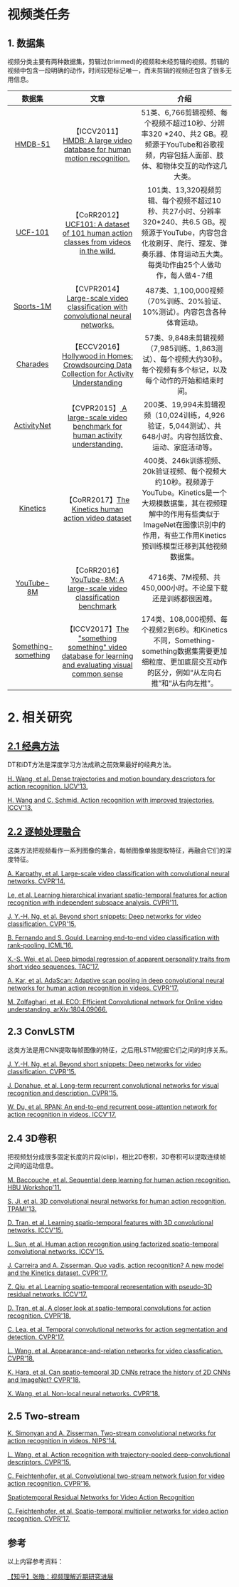 # 视频类任务

## 1. 数据集

视频分类主要有两种数据集，剪辑过(trimmed)的视频和未经剪辑的视频。剪辑的视频中包含一段明确的动作，时间较短标记唯一，而未剪辑的视频还包含了很多无用信息。

|数据集|文章|介绍|
|:--: |:--: |:--: |
|[HMDB-51](http://serre-lab.clps.brown.edu/resource/hmdb-a-large-human-motion-database/)|【ICCV2011】[HMDB: A large video database for human motion recognition.](https://dspace.mit.edu/handle/1721.1/69981)|51类、6,766剪辑视频、每个视频不超过10秒、分辨率320 *240、共2 GB。视频源于YouTube和谷歌视频，内容包括人面部、肢体、和物体交互的动作这几大类。|
|[UCF-101](https://www.crcv.ucf.edu/data/UCF101.php)|【CoRR2012】[UCF101: A dataset of 101 human action classes from videos in the wild.](https://arxiv.org/abs/1212.0402)|101类、13,320视频剪辑、每个视频不超过10秒、共27小时、分辨率320*240、共6.5 GB。视频源于YouTube，内容包含化妆刷牙、爬行、理发、弹奏乐器、体育运动五大类。每类动作由25个人做动作，每人做4-7组|
|[Sports-1M](https://cs.stanford.edu/people/karpathy/deepvideo/classes.html)|【CVPR2014】[Large-scale video classification with convolutional neural networks. ](http://vision.stanford.edu/pdf/karpathy14.pdf)|487类、1,100,000视频（70%训练、20%验证、10%测试）。内容包含各种体育运动。|
|[Charades](https://allenai.org/plato/charades/)|【ECCV2016】[Hollywood in Homes: Crowdsourcing Data Collection for Activity Understanding](https://arxiv.org/abs/1604.01753)|57类、9,848未剪辑视频（7,985训练、1,863测试）、每个视频大约30秒。每个视频有多个标记，以及每个动作的开始和结束时间。|
|[ActivityNet](http://activity-net.org/)|【CVPR2015】[ A large-scale video benchmark for human activity understanding.](https://www.cv-foundation.org/openaccess/content_cvpr_2015/papers/Heilbron_ActivityNet_A_Large-Scale_2015_CVPR_paper.pdf)|200类、19,994未剪辑视频（10,024训练，4,926验证，5,044测试）、共648小时。内容包括饮食、运动、家庭活动等。|
|[Kinetics](https://deepmind.com/research/open-source/open-source-datasets/kinetics/)|【CoRR2017】[The Kinetics human action video dataset](https://arxiv.org/pdf/1705.06950.pdf)|400类、246k训练视频、20k验证视频、每个视频大约10秒。视频源于YouTube。Kinetics是一个大规模数据集，其在视频理解中的作用有些类似于ImageNet在图像识别中的作用，有些工作用Kinetics预训练模型迁移到其他视频数据集。|
|[YouTube-8M](https://research.google.com/youtube8m/)|【CoRR2016】[YouTube-8M: A large-scale video classification benchmark](https://arxiv.org/pdf/1609.08675.pdf)|4716类、7M视频、共450,000小时。不论是下载还是训练都很困难。|
|[Something-something](https://20bn.com/datasets/something-something)|【ICCV2017】[The "something something" video database for learning and evaluating visual common sense](https://arxiv.org/abs/1706.04261)|174类、108,000视频、每个视频2到6秒。和Kinetics不同，Something-something数据集需要更加细粒度、更加底层交互动作的区分，例如“从左向右推”和“从右向左推”。|

# 2. 相关研究

## [2.1 经典方法](https://github.com/huuuuusy/CV-Learning-Everyday/blob/master/video-based/2-1%E7%BB%8F%E5%85%B8%E6%96%B9%E6%B3%95.md)

DT和iDT方法是深度学习方法成熟之前效果最好的经典方法。

[H. Wang, et al. Dense trajectories and motion boundary descriptors for action recognition. IJCV'13.](https://hal.inria.fr/hal-00803241/PDF/IJCV.pdf)

[H. Wang and C. Schmid. Action recognition with improved trajectories. ICCV'13.](http://lear.inrialpes.fr/people/wang/download/iccv13_poster_final.pdf)

## [2.2 逐帧处理融合](https://github.com/huuuuusy/CV-Learning-Everyday/blob/master/video-based/2-2%E9%80%90%E5%B8%A7%E5%A4%84%E7%90%86%E8%9E%8D%E5%90%88.md)

这类方法把视频看作一系列图像的集合，每帧图像单独提取特征，再融合它们的深度特征。

[A. Karpathy, et al. Large-scale video classification with convolutional neural networks. CVPR'14.](http://lear.inrialpes.fr/people/wang/download/iccv13_poster_final.pdf)

[Le, et al. Learning hierarchical invariant spatio-temporal features for action recognition with independent subspace analysis. CVPR'11.](http://ai.stanford.edu/~quocle/LeZouYeungNg11.pdf)

[J. Y.-H. Ng, et al. Beyond short snippets: Deep networks for video classification. CVPR'15.](https://arxiv.org/abs/1503.08909)

[B. Fernando and S. Gould. Learning end-to-end video classification with rank-pooling. ICML'16.](https://users.cecs.anu.edu.au/~sgould/papers/icml16-vidClassification.pdf)

[X.-S. Wei, et al. Deep bimodal regression of apparent personality traits from short video sequences. TAC'17.](https://www.researchgate.net/publication/320366199_Deep_Bimodal_Regression_of_Apparent_Personality_Traits_from_Short_Video_Sequences)

[A. Kar, et al. AdaScan: Adaptive scan pooling in deep convolutional neural networks for human action recognition in videos. CVPR'17.](https://arxiv.org/pdf/1611.08240.pdf)

[M. Zolfaghari, et al. ECO: Efficient Convolutional network for Online video understanding. arXiv:1804.09066.](http://openaccess.thecvf.com/content_ECCV_2018/papers/Mohammadreza_Zolfaghari_ECO_Efficient_Convolutional_ECCV_2018_paper.pdf)

## 2.3 ConvLSTM

这类方法是用CNN提取每帧图像的特征，之后用LSTM挖掘它们之间的时序关系。

[J. Y.-H. Ng, et al. Beyond short snippets: Deep networks for video classification. CVPR'15.](https://arxiv.org/abs/1503.08909)

[J. Donahue, et al. Long-term recurrent convolutional networks for visual recognition and description. CVPR'15.](https://arxiv.org/abs/1411.4389)

[W. Du, et al. RPAN: An end-to-end recurrent pose-attention network for action recognition in videos. ICCV'17.](https://www.sciencedirect.com/science/article/pii/S0031320319301098)

## 2.4 3D卷积

把视频划分成很多固定长度的片段(clip)，相比2D卷积，3D卷积可以提取连续帧之间的运动信息。

[M. Baccouche, et al. Sequential deep learning for human action recognition. HBU Workshop'11.](https://liris.cnrs.fr/Documents/Liris-5228.pdf)

[S. Ji, et al. 3D convolutional neural networks for human action recognition. TPAMI'13.](https://ieeexplore.ieee.org/document/6165309/)

[D. Tran, et al. Learning spatio-temporal features with 3D convolutional networks. ICCV'15.](https://www.cv-foundation.org/openaccess/content_iccv_2015/papers/Tran_Learning_Spatiotemporal_Features_ICCV_2015_paper.pdf)

[L. Sun, et al. Human action recognition using factorized spatio-temporal convolutional networks. ICCV'15.](https://www.cv-foundation.org/openaccess/content_iccv_2015/papers/Sun_Human_Action_Recognition_ICCV_2015_paper.pdf)

[J. Carreira and A. Zisserman. Quo vadis, action recognition? A new model and the Kinetics dataset. CVPR'17.](https://arxiv.org/pdf/1705.07750.pdf)

[Z. Qiu, et al. Learning spatio-temporal representation with pseudo-3D residual networks. ICCV'17.](http://openaccess.thecvf.com/content_ICCV_2017/papers/Qiu_Learning_Spatio-Temporal_Representation_ICCV_2017_paper.pdf)

[D. Tran, et al. A closer look at spatio-temporal convolutions for action recognition. CVPR'18.](https://arxiv.org/pdf/1711.11248.pdf)

[C. Lea, et al. Temporal convolutional networks for action segmentation and detection. CVPR'17.](http://openaccess.thecvf.com/content_cvpr_2017/papers/Lea_Temporal_Convolutional_Networks_CVPR_2017_paper.pdf)

[L. Wang, et al. Appearance-and-relation networks for video classfication. CVPR'18.](http://openaccess.thecvf.com/content_cvpr_2018/papers/Wang_Appearance-and-Relation_Networks_for_CVPR_2018_paper.pdf)

[K. Hara, et al. Can spatio-temporal 3D CNNs retrace the history of 2D CNNs and ImageNet? CVPR'18.](http://openaccess.thecvf.com/content_cvpr_2018/papers/Hara_Can_Spatiotemporal_3D_CVPR_2018_paper.pdf)

[X. Wang, et al. Non-local neural networks. CVPR'18.](http://openaccess.thecvf.com/content_cvpr_2018/papers/Wang_Non-Local_Neural_Networks_CVPR_2018_paper.pdf)

## 2.5 Two-stream

[K. Simonyan and A. Zisserman. Two-stream convolutional networks for action recognition in videos. NIPS'14.](https://arxiv.org/abs/1406.2199)

[L. Wang, et al. Action recognition with trajectory-pooled deep-convolutional descriptors. CVPR'15.](https://www.cv-foundation.org/openaccess/content_cvpr_2015/papers/Wang_Action_Recognition_With_2015_CVPR_paper.pdf)

[C. Feichtenhofer, et al. Convolutional two-stream network fusion for video action recognition. CVPR'16.](https://arxiv.org/pdf/1604.06573.pdf)

[Spatiotemporal Residual Networks for Video Action Recognition](https://arxiv.org/abs/1611.02155)

[C. Feichtenhofer, et al. Spatio-temporal multiplier networks for video action recognition. CVPR'17.](http://openaccess.thecvf.com/content_cvpr_2017/papers/Feichtenhofer_Spatiotemporal_Multiplier_Networks_CVPR_2017_paper.pdf)



## 参考

以上内容参考资料：

[【知乎】张皓：视频理解近期研究进展](https://zhuanlan.zhihu.com/p/36330561)